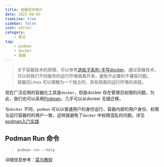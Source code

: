 ```yaml
---  
title: 容器技术简介    
date: 2022-08-03
timeLine: true
sidebar: false  
icon: editor
category:  
    - 笔记      
tag:   
    - podman  
    - docker  
    - 容器 
---  
```


 
> 关于容器技术的原理，可以参考[造轮子系列-手写docker](https://www.bilibili.com/video/BV1tB4y1S7nr)。通过容器技术，可以将我们不同服务的运行环境隔离开来，避免不必要的不兼容问题。  
> 容器在Linux 可以理解为一个独立的、具有隔离的运行环境的进程。

现在广泛应用的容器化工具是`docker`，但是docker 存在管理员权限的问题。为此，我们也可以采用[Podman](https://podman.io/)，几乎可以从docker 无缝迁移。  

与`docker` 不同，`podman` 可以以普通用户的身份运行，容器内部的用户身份、权限与运行容器时的用户一致，这样就避免了`docker` 中权限混乱的问题。详见[podman入门实践](https://juejin.cn/post/6990279582255579150)

## Podman Run 命令  
> `podman run --help`  

详细信息参考：[菜鸟教程](https://www.runoob.com/docker/docker-run-command.html)